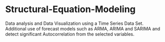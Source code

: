 # Structural-Equation-Modeling

Data analysis and Data Visualization using a Time Series Data Set. Additional use of forecast models such as ARMA, ARIMA and SARIMA and detect significant Autocorrelation from the selected variables.
